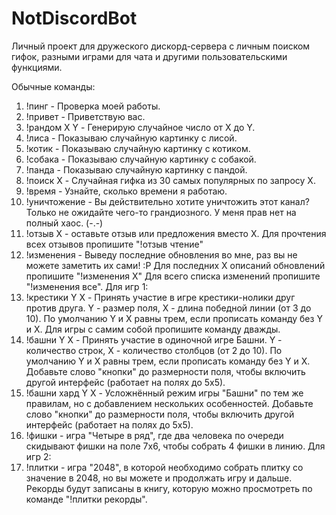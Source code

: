 # NotDiscordBot
Личный проект для дружеского дискорд-сервера с личным поиском гифок, разными играми для чата и другими пользовательскими функциями.




Обычные команды:
1) !пинг - Проверка моей работы.
2) !привет - Приветствую вас.
3) !рандом X Y - Генерирую случайное число от X до Y.
4) !лиса - Показываю случайную картинку с лисой.
5) !котик - Показываю случайную картинку с котиком.
6) !собака - Показываю случайную картинку с собакой.
7) !панда - Показываю случайную картинку с пандой.
8) !поиск X - Случайная гифка из 30 самых популярных по запросу Х.
9) !время - Узнайте, сколько времени я работаю.
10) !уничтожение - Вы действительно хотите уничтожить этот канал? Только не ожидайте чего-то грандиозного. У меня прав нет на полный хаос. (-.-)
11) !отзыв X - оставьте отзыв или предложения вместо Х. Для прочтения всех отзывов пропишите "!отзыв чтение"
12) !изменения - Выведу последние обновления во мне, раз вы не можете заметить их сами! :Р
Для последних X описаний обновлений пропишите "!изменения Х"
Для всего списка изменений пропишите "!изменения все".
Для игр 1:
1) !крестики Y X - Принять участие в игре крестики-нолики друг против друга. Y - размер поля, X - длина победной линии (от 3 до 10). По умолчанию Y и X равны трем, если прописать команду без Y и X. Для игры с самим собой пропишите команду дважды.
2) !башни Y X - Принять участие в одиночной игре Башни. Y - количество строк, Х - количество столбцов (от 2 до 10). По умолчанию Y и X равны трем, если прописать команду без Y и X. Добавьте слово "кнопки" до размерности поля, чтобы включить другой интерфейс (работает на полях до 5х5).
3) !башни хард Y X - Усложнённый режим игры "Башни" по тем же правилам, но с добавлением нескольких особенностей. Добавьте слово "кнопки" до размерности поля, чтобы включить другой интерфейс (работает на полях до 5х5).
4) !фишки - игра "Четыре в ряд", где два человека по очереди скидывают фишки на поле 7х6, чтобы собрать 4 фишки в линию.
Для игр 2:
5) !плитки - игра "2048", в которой необходимо собрать плитку со значение в 2048, но вы можете и продолжать игру и дальше. Рекорды будут записаны в книгу, которую можно просмотреть по команде "!плитки рекорды".
